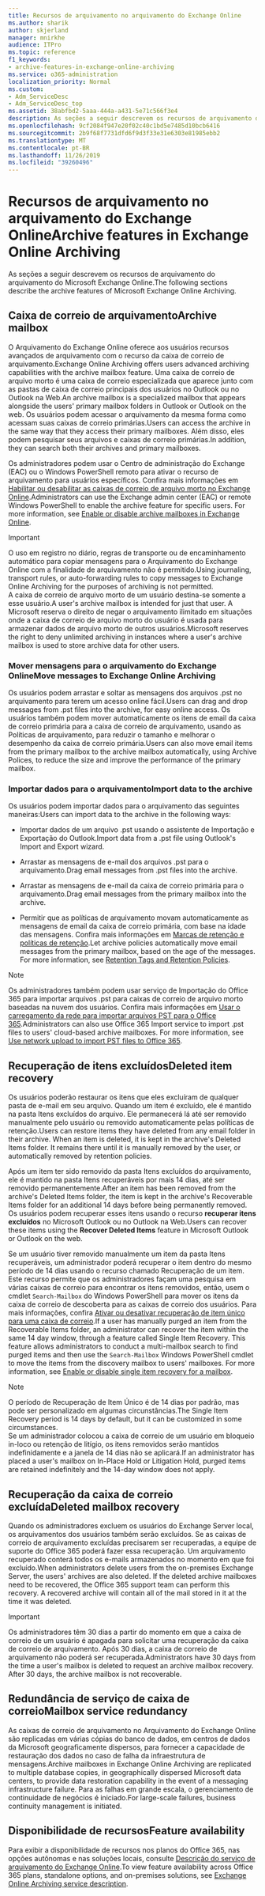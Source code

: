 ```yaml
---
title: Recursos de arquivamento no arquivamento do Exchange Online
ms.author: sharik
author: skjerland
manager: mnirkhe
audience: ITPro
ms.topic: reference
f1_keywords:
- archive-features-in-exchange-online-archiving
ms.service: o365-administration
localization_priority: Normal
ms.custom:
- Adm_ServiceDesc
- Adm_ServiceDesc_top
ms.assetid: 38abfbd2-5aaa-444a-a431-5e71c566f3e4
description: As seções a seguir descrevem os recursos de arquivamento do arquivamento do Microsoft Exchange Online.
ms.openlocfilehash: 9cf2084f947e20f02c40c1bd5e7485d10bcb6416
ms.sourcegitcommit: 2b9f68f7731dfd6f9d3f33e31e6303e81985ebb2
ms.translationtype: MT
ms.contentlocale: pt-BR
ms.lasthandoff: 11/26/2019
ms.locfileid: "39260496"
---
```

# <a name="archive-features-in-exchange-online-archiving"></a><span data-ttu-id="1d14d-103">Recursos de arquivamento no arquivamento do Exchange Online</span><span class="sxs-lookup"><span data-stu-id="1d14d-103">Archive features in Exchange Online Archiving</span></span>

<span data-ttu-id="1d14d-104">As seções a seguir descrevem os recursos de arquivamento do arquivamento do Microsoft Exchange Online.</span><span class="sxs-lookup"><span data-stu-id="1d14d-104">The following sections describe the archive features of Microsoft Exchange Online Archiving.</span></span>
  
## <a name="archive-mailbox"></a><span data-ttu-id="1d14d-105">Caixa de correio de arquivamento</span><span class="sxs-lookup"><span data-stu-id="1d14d-105">Archive mailbox</span></span>

<span data-ttu-id="1d14d-106">O Arquivamento do Exchange Online oferece aos usuários recursos avançados de arquivamento com o recurso da caixa de correio de arquivamento.</span><span class="sxs-lookup"><span data-stu-id="1d14d-106">Exchange Online Archiving offers users advanced archiving capabilities with the archive mailbox feature.</span></span> <span data-ttu-id="1d14d-107">Uma caixa de correio de arquivo morto é uma caixa de correio especializada que aparece junto com as pastas de caixa de correio principais dos usuários no Outlook ou no Outlook na Web.</span><span class="sxs-lookup"><span data-stu-id="1d14d-107">An archive mailbox is a specialized mailbox that appears alongside the users' primary mailbox folders in Outlook or Outlook on the web.</span></span> <span data-ttu-id="1d14d-108">Os usuários podem acessar o arquivamento da mesma forma como acessam suas caixas de correio primárias.</span><span class="sxs-lookup"><span data-stu-id="1d14d-108">Users can access the archive in the same way that they access their primary mailboxes.</span></span> <span data-ttu-id="1d14d-109">Além disso, eles podem pesquisar seus arquivos e caixas de correio primárias.</span><span class="sxs-lookup"><span data-stu-id="1d14d-109">In addition, they can search both their archives and primary mailboxes.</span></span>
  
<span data-ttu-id="1d14d-p102">Os administradores podem usar o Centro de administração do Exchange (EAC) ou o Windows PowerShell remoto para ativar o recurso de arquivamento para usuários específicos. Confira mais informações em [Habilitar ou desabilitar as caixas de correio de arquivo morto no Exchange Online](https://docs.microsoft.com/office365/securitycompliance/enable-archive-mailboxes).</span><span class="sxs-lookup"><span data-stu-id="1d14d-p102">Administrators can use the Exchange admin center (EAC) or remote Windows PowerShell to enable the archive feature for specific users. For more information, see [Enable or disable archive mailboxes in Exchange Online](https://docs.microsoft.com/office365/securitycompliance/enable-archive-mailboxes).</span></span>
  
> [!IMPORTANT]
>  <span data-ttu-id="1d14d-112">O uso em registro no diário, regras de transporte ou de encaminhamento automático para copiar mensagens para o Arquivamento do Exchange Online com a finalidade de arquivamento não é permitido.</span><span class="sxs-lookup"><span data-stu-id="1d14d-112">Using journaling, transport rules, or auto-forwarding rules to copy messages to Exchange Online Archiving for the purposes of archiving is not permitted.</span></span> <br/>
>  <span data-ttu-id="1d14d-113">A caixa de correio de arquivo morto de um usuário destina-se somente a esse usuário.</span><span class="sxs-lookup"><span data-stu-id="1d14d-113">A user's archive mailbox is intended for just that user.</span></span> <span data-ttu-id="1d14d-114">A Microsoft reserva o direito de negar o arquivamento ilimitado em situações onde a caixa de correio de arquivo morto do usuário é usada para armazenar dados de arquivo morto de outros usuários.</span><span class="sxs-lookup"><span data-stu-id="1d14d-114">Microsoft reserves the right to deny unlimited archiving in instances where a user's archive mailbox is used to store archive data for other users.</span></span> 
  
### <a name="move-messages-to-exchange-online-archiving"></a><span data-ttu-id="1d14d-115">Mover mensagens para o arquivamento do Exchange Online</span><span class="sxs-lookup"><span data-stu-id="1d14d-115">Move messages to Exchange Online Archiving</span></span>

<span data-ttu-id="1d14d-116">Os usuários podem arrastar e soltar as mensagens dos arquivos .pst no arquivamento para terem um acesso online fácil.</span><span class="sxs-lookup"><span data-stu-id="1d14d-116">Users can drag and drop messages from .pst files into the archive, for easy online access.</span></span> <span data-ttu-id="1d14d-117">Os usuários também podem mover automaticamente os itens de email da caixa de correio primária para a caixa de correio de arquivamento, usando as Políticas de arquivamento, para reduzir o tamanho e melhorar o desempenho da caixa de correio primária.</span><span class="sxs-lookup"><span data-stu-id="1d14d-117">Users can also move email items from the primary mailbox to the archive mailbox automatically, using Archive Polices, to reduce the size and improve the performance of the primary mailbox.</span></span> 
  
### <a name="import-data-to-the-archive"></a><span data-ttu-id="1d14d-118">Importar dados para o arquivamento</span><span class="sxs-lookup"><span data-stu-id="1d14d-118">Import data to the archive</span></span>

<span data-ttu-id="1d14d-119">Os usuários podem importar dados para o arquivamento das seguintes maneiras:</span><span class="sxs-lookup"><span data-stu-id="1d14d-119">Users can import data to the archive in the following ways:</span></span>
  
- <span data-ttu-id="1d14d-120">Importar dados de um arquivo .pst usando o assistente de Importação e Exportação do Outlook.</span><span class="sxs-lookup"><span data-stu-id="1d14d-120">Import data from a .pst file using Outlook's Import and Export wizard.</span></span>
    
- <span data-ttu-id="1d14d-121">Arrastar as mensagens de e-mail dos arquivos .pst para o arquivamento.</span><span class="sxs-lookup"><span data-stu-id="1d14d-121">Drag email messages from .pst files into the archive.</span></span>
    
- <span data-ttu-id="1d14d-122">Arrastar as mensagens de e-mail da caixa de correio primária para o arquivamento.</span><span class="sxs-lookup"><span data-stu-id="1d14d-122">Drag email messages from the primary mailbox into the archive.</span></span>
    
- <span data-ttu-id="1d14d-p106">Permitir que as políticas de arquivamento movam automaticamente as mensagens de email da caixa de correio primária, com base na idade das mensagens. Confira mais informações em [Marcas de retenção e políticas de retenção](https://docs.microsoft.com/Exchange/policy-and-compliance/mrm/retention-tags-and-retention-policies).</span><span class="sxs-lookup"><span data-stu-id="1d14d-p106">Let archive policies automatically move email messages from the primary mailbox, based on the age of the messages. For more information, see [Retention Tags and Retention Policies](https://docs.microsoft.com/Exchange/policy-and-compliance/mrm/retention-tags-and-retention-policies).</span></span>
    
> [!NOTE]
> <span data-ttu-id="1d14d-p107">Os administradores também podem usar serviço de Importação do Office 365 para importar arquivos .pst para caixas de correio de arquivo morto baseadas na nuvem dos usuários. Confira mais informações em [Usar o carregamento da rede para importar arquivos PST para o Office 365](https://docs.microsoft.com/office365/securitycompliance/use-network-upload-to-import-pst-files).</span><span class="sxs-lookup"><span data-stu-id="1d14d-p107">Administrators can also use Office 365 Import service to import .pst files to users' cloud-based archive mailboxes. For more information, see [Use network upload to import PST files to Office 365](https://docs.microsoft.com/office365/securitycompliance/use-network-upload-to-import-pst-files).</span></span> 
  
## <a name="deleted-item-recovery"></a><span data-ttu-id="1d14d-127">Recuperação de itens excluídos</span><span class="sxs-lookup"><span data-stu-id="1d14d-127">Deleted item recovery</span></span>

<span data-ttu-id="1d14d-p108">Os usuários poderão restaurar os itens que eles excluíram de qualquer pasta de e-mail em seu arquivo. Quando um item é excluído, ele é mantido na pasta Itens excluídos do arquivo. Ele permanecerá lá até ser removido manualmente pelo usuário ou removido automaticamente pelas políticas de retenção.</span><span class="sxs-lookup"><span data-stu-id="1d14d-p108">Users can restore items they have deleted from any email folder in their archive. When an item is deleted, it is kept in the archive's Deleted Items folder. It remains there until it is manually removed by the user, or automatically removed by retention policies.</span></span>
  
<span data-ttu-id="1d14d-131">Após um item ter sido removido da pasta Itens excluídos do arquivamento, ele é mantido na pasta Itens recuperáveis por mais 14 dias, até ser removido permanentemente.</span><span class="sxs-lookup"><span data-stu-id="1d14d-131">After an item has been removed from the archive's Deleted Items folder, the item is kept in the archive's Recoverable Items folder for an additional 14 days before being permanently removed.</span></span> <span data-ttu-id="1d14d-132">Os usuários podem recuperar esses itens usando o recurso **recuperar itens excluídos** no Microsoft Outlook ou no Outlook na Web.</span><span class="sxs-lookup"><span data-stu-id="1d14d-132">Users can recover these items using the **Recover Deleted Items** feature in Microsoft Outlook or Outlook on the web.</span></span> 
  
<span data-ttu-id="1d14d-p110">Se um usuário tiver removido manualmente um item da pasta Itens recuperáveis, um administrador poderá recuperar o item dentro do mesmo período de 14 dias usando o recurso chamado Recuperação de um item. Este recurso permite que os administradores façam uma pesquisa em várias caixas de correio para encontrar os itens removidos, então, usem o cmdlet  `Search-Mailbox` do Windows PowerShell para mover os itens da caixa de correio de descoberta para as caixas de correio dos usuários. Para mais informações, confira [Ativar ou desativar recuperação de item único para uma caixa de correio](https://docs.microsoft.com/office365/securitycompliance/use-network-upload-to-import-pst-files).</span><span class="sxs-lookup"><span data-stu-id="1d14d-p110">If a user has manually purged an item from the Recoverable Items folder, an administrator can recover the item within the same 14 day window, through a feature called Single Item Recovery. This feature allows administrators to conduct a multi-mailbox search to find purged items and then use the  `Search-Mailbox` Windows PowerShell cmdlet to move the items from the discovery mailbox to users' mailboxes. For more information, see [Enable or disable single item recovery for a mailbox](https://docs.microsoft.com/office365/securitycompliance/use-network-upload-to-import-pst-files).</span></span>
  
> [!NOTE]
>  <span data-ttu-id="1d14d-136">O período de Recuperação de Item Único é de 14 dias por padrão, mas pode ser personalizado em algumas circunstâncias.</span><span class="sxs-lookup"><span data-stu-id="1d14d-136">The Single Item Recovery period is 14 days by default, but it can be customized in some circumstances.</span></span> <br/>
>  <span data-ttu-id="1d14d-137">Se um administrador colocou a caixa de correio de um usuário em bloqueio in-loco ou retenção de litígio, os itens removidos serão mantidos indefinidamente e a janela de 14 dias não se aplicará.</span><span class="sxs-lookup"><span data-stu-id="1d14d-137">If an administrator has placed a user's mailbox on In-Place Hold or Litigation Hold, purged items are retained indefinitely and the 14-day window does not apply.</span></span> 
  
## <a name="deleted-mailbox-recovery"></a><span data-ttu-id="1d14d-138">Recuperação da caixa de correio excluída</span><span class="sxs-lookup"><span data-stu-id="1d14d-138">Deleted mailbox recovery</span></span>

<span data-ttu-id="1d14d-p112">Quando os administradores excluem os usuários do Exchange Server local, os arquivamentos dos usuários também serão excluídos. Se as caixas de correio de arquivamento excluídas precisarem ser recuperadas, a equipe de suporte do Office 365 poderá fazer essa recuperação. Um arquivamento recuperado conterá todos os e-mails armazenados no momento em que foi excluído.</span><span class="sxs-lookup"><span data-stu-id="1d14d-p112">When administrators delete users from the on-premises Exchange Server, the users' archives are also deleted. If the deleted archive mailboxes need to be recovered, the Office 365 support team can perform this recovery. A recovered archive will contain all of the mail stored in it at the time it was deleted.</span></span>
  
> [!IMPORTANT]
> <span data-ttu-id="1d14d-p113">Os administradores têm 30 dias a partir do momento em que a caixa de correio de um usuário é apagada para solicitar uma recuperação da caixa de correio de arquivamento. Após 30 dias, a caixa de correio de arquivamento não poderá ser recuperada.</span><span class="sxs-lookup"><span data-stu-id="1d14d-p113">Administrators have 30 days from the time a user's mailbox is deleted to request an archive mailbox recovery. After 30 days, the archive mailbox is not recoverable.</span></span> 
  
## <a name="mailbox-service-redundancy"></a><span data-ttu-id="1d14d-144">Redundância de serviço de caixa de correio</span><span class="sxs-lookup"><span data-stu-id="1d14d-144">Mailbox service redundancy</span></span>

<span data-ttu-id="1d14d-145">As caixas de correio de arquivamento no Arquivamento do Exchange Online são replicadas em várias cópias do banco de dados, em centros de dados da Microsoft geograficamente dispersos, para fornecer a capacidade de restauração dos dados no caso de falha da infraestrutura de mensagens.</span><span class="sxs-lookup"><span data-stu-id="1d14d-145">Archive mailboxes in Exchange Online Archiving are replicated to multiple database copies, in geographically dispersed Microsoft data centers, to provide data restoration capability in the event of a messaging infrastructure failure.</span></span> <span data-ttu-id="1d14d-146">Para as falhas em grande escala, o gerenciamento de continuidade de negócios é iniciado.</span><span class="sxs-lookup"><span data-stu-id="1d14d-146">For large-scale failures, business continuity management is initiated.</span></span> 
  
## <a name="feature-availability"></a><span data-ttu-id="1d14d-147">Disponibilidade de recursos</span><span class="sxs-lookup"><span data-stu-id="1d14d-147">Feature availability</span></span>

<span data-ttu-id="1d14d-148">Para exibir a disponibilidade de recursos nos planos do Office 365, nas opções autônomas e nas soluções locais, consulte [Descrição do serviço de arquivamento do Exchange Online](exchange-online-archiving-service-description.md).</span><span class="sxs-lookup"><span data-stu-id="1d14d-148">To view feature availability across Office 365 plans, standalone options, and on-premises solutions, see [Exchange Online Archiving service description](exchange-online-archiving-service-description.md).</span></span>
  
